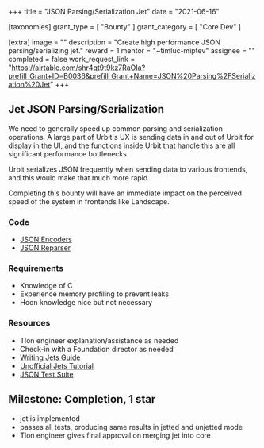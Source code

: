 +++
title = "JSON Parsing/Serialization Jet"
date = "2021-06-16"

[taxonomies]
grant_type = [ "Bounty" ]
grant_category = [ "Core Dev" ]

[extra]
image = ""
description = "Create high performance JSON parsing/serializing jet."
reward = 1
mentor = "~timluc-miptev"
assignee = ""
completed = false
work_request_link = "https://airtable.com/shr4qt9t9kz7RaOIa?prefill_Grant+ID=B0036&prefill_Grant+Name=JSON%20Parsing%2FSerialization%20Jet"
+++

## Jet JSON Parsing/Serialization

We need to generally speed up common parsing and serialization operations. A large part of Urbit's UX is sending data in and out of Urbit for display in the UI, and the functions inside Urbit that handle this are all significant performance bottlenecks.

Urbit serializes JSON frequently when sending data to various frontends, and this would make that much more rapid.

Completing this bounty will have an immediate impact on the perceived speed of the system in frontends like Landscape.

### Code

- [JSON Encoders](https://github.com/urbit/urbit/blob/master/pkg/arvo/sys/zuse.hoon#L3263)
- [JSON Reparser](https://github.com/urbit/urbit/blob/master/pkg/arvo/sys/zuse.hoon#L3320)

### Requirements

- Knowledge of C
- Experience memory profiling to prevent leaks
- Hoon knowledge nice but not necessary

### Resources

- Tlon engineer explanation/assistance as needed
- Check-in with a Foundation director as needed
- [Writing Jets Guide](https://urbit.org/docs/vere/jetting/)
- [Unofficial Jets Tutorial](https://gist.github.com/sigilante/31cc7941a41b51dca5db6692a756fd64)
- [JSON Test Suite](https://github.com/nst/JSONTestSuite)

## Milestone: Completion, 1 star

- jet is implemented
- passes all tests, producing same results in jetted and unjetted mode
- Tlon engineer gives final approval on merging jet into core
